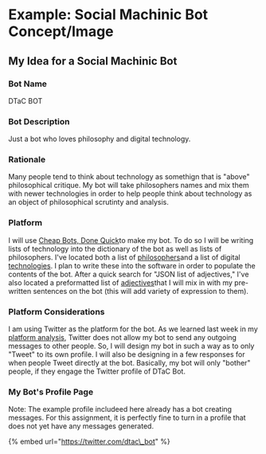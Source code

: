 # Example: Social Machinic Bot Concept/Image

## **My Idea for a Social Machinic Bot**

### **Bot Name**

DTaC BOT

### **Bot Description**

Just a bot who loves philosophy and digital technology. 

### **Rationale** 

Many people tend to think about technology as somethign that is "above" philosophical critique. My bot will take philosophers names and mix them with newer technologies in order to help people think about technology as an object of philosophical scrutinty and analysis. 

### **Platform** 

I will use [Cheap Bots, Done Quick](https://cheapbotsdonequick.com/)to make my bot. To do so I will be writing lists of technology into the dictionary of the bot as well as lists of philosophers. I've located both a list of [philosophers](https://en.wikipedia.org/wiki/Lists_of_philosophers)and a list of digital [technologies](https://en.wikipedia.org/wiki/List_of_emerging_technologies). I plan to write these into the software in order to populate the contents of the bot. After a quick search for "JSON list of adjectives," I've also located a preformatted list of [adjectives](https://github.com/dariusk/corpora/blob/master/data/words/adjs.json)that I will mix in with my pre-written sentences on the bot \(this will add variety of expression to them\). 

### **Platform Considerations**

I am using Twitter as the platform for the bot. As we learned last week in my [platform analysis](file:///autocomm/~/edit/drafts/-LPlmwnwiuy5dUuPsAvj/modules/modules/week-2/platform-analysis), Twitter does not allow my bot to send any outgoing messages to other people. So, I will design my bot in such a way as to only "Tweet" to its own profile. I will also be designing in a few responses for when people Tweet directly at the bot. Basically, my bot will only "bother" people, if they engage the Twitter profile of DTaC Bot. 

### **M​y Bot's Profile Page**

Note: The example profile includeed here already has a bot creating messages. For this assignment, it is perfectly fine to turn in a profile that does not yet have any messages generated. 

{% embed url="https://twitter.com/dtac\_bot" %}

### 


